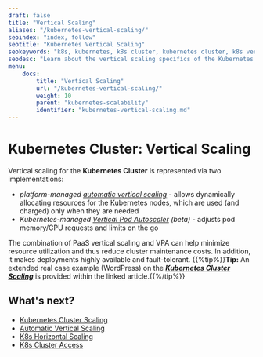 ```yaml
---
draft: false
title: "Vertical Scaling"
aliases: "/kubernetes-vertical-scaling/"
seoindex: "index, follow"
seotitle: "Kubernetes Vertical Scaling"
seokeywords: "k8s, kubernetes, k8s cluster, kubernetes cluster, k8s vertical scaling, kubernetes vertical scaling, k8s automatic vertical scaling, kubernetes cluster vertical scaling, k8s vertical pod autoscaler"
seodesc: "Learn about the vertical scaling specifics of the Kubernetes Cluster, and the automatic scaling benefits the platform provides."
menu: 
    docs:
        title: "Vertical Scaling"
        url: "/kubernetes-vertical-scaling/"
        weight: 10
        parent: "kubernetes-scalability"
        identifier: "kubernetes-vertical-scaling.md"
---
```


# Kubernetes Cluster: Vertical Scaling

Vertical scaling for the **Kubernetes Cluster** is represented via two implementations:

* *platform-managed [automatic vertical scaling](/automatic-vertical-scaling)* - allows dynamically allocating resources for the Kubernetes nodes, which are used (and charged) only when they are needed
* *Kubernetes-managed [Vertical Pod Autoscaler](https://cloud.google.com/kubernetes-engine/docs/concepts/verticalpodautoscaler) (beta)* - adjusts pod memory/CPU requests and limits on the go

The combination of PaaS vertical scaling and VPA can help minimize resource utilization and thus reduce cluster maintenance costs. In addition, it makes deployments highly available and fault-tolerant.
{{%tip%}}**Tip:** An extended real case example (WordPress) on the ***[Kubernetes Cluster Scaling](https://www.virtuozzo.com/company/blog/scaling-kubernetes/)*** is provided within the linked article.{{%/tip%}}

## What's next?
* [Kubernetes Cluster Scaling](https://www.virtuozzo.com/company/blog/scaling-kubernetes/)
* [Automatic Vertical Scaling](/automatic-vertical-scaling)
* [K8s Horizontal Scaling](/kubernetes-horizontal-scaling)
* [K8s Cluster Access](/kubernetes-cluster-access)


